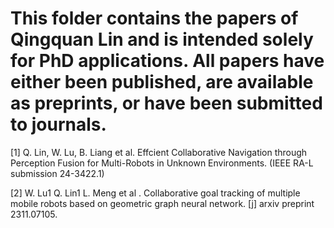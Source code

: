# This folder contains the papers of Qingquan Lin and is intended solely for PhD applications. All papers have either been published, are available as preprints, or have been submitted to journals.


[1] Q. Lin, W. Lu, B. Liang et al. Effcient Collaborative Navigation through Perception Fusion for Multi-Robots
in Unknown Environments. (IEEE RA-L submission 24-3422.1)

[2] W. Lu1 Q. Lin1 L. Meng et al . Collaborative goal tracking of multiple mobile robots based on geometric graph
neural network. [j] arxiv preprint 2311.07105.

